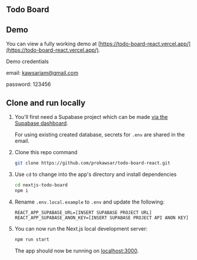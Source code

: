## Todo Board

## Demo

You can view a fully working demo at [https://todo-board-react.vercel.app/](https://todo-board-react.vercel.app/).

Demo credentials

email: kawsariam@gmail.com

password: 123456

## Clone and run locally

1. You'll first need a Supabase project which can be made [via the Supabase dashboard](https://database.new).

   For using existing created database, secrets for `.env` are shared in the email.

2. Clone this repo command

   ```bash
   git clone https://github.com/prokawsar/todo-board-react.git
   ```

3. Use `cd` to change into the app's directory and install dependencies

   ```bash
   cd nextjs-todo-board
   npm i
   ```

4. Rename `.env.local.example` to `.env` and update the following:

   ```
   REACT_APP_SUPABASE_URL=[INSERT SUPABASE PROJECT URL]
   REACT_APP_SUPABASE_ANON_KEY=[INSERT SUPABASE PROJECT API ANON KEY]
   ```

5. You can now run the Next.js local development server:

   ```bash
   npm run start
   ```

   The app should now be running on [localhost:3000](http://localhost:3000/).
